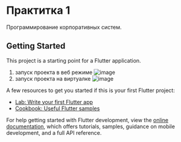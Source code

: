 # Практитка 1

Программирование корпоративных систем.

## Getting Started

This project is a starting point for a Flutter application.
1. запуск проекта в веб режиме
![image](https://github.com/user-attachments/assets/8e23b5fc-b7b9-40e5-b912-c43948ee936c)
2. запуск проекта на виртуалке
![image](https://github.com/user-attachments/assets/e3223574-3554-4001-900b-342d83052d40)

A few resources to get you started if this is your first Flutter project:

- [Lab: Write your first Flutter app](https://docs.flutter.dev/get-started/codelab)
- [Cookbook: Useful Flutter samples](https://docs.flutter.dev/cookbook)

For help getting started with Flutter development, view the
[online documentation](https://docs.flutter.dev/), which offers tutorials,
samples, guidance on mobile development, and a full API reference.
